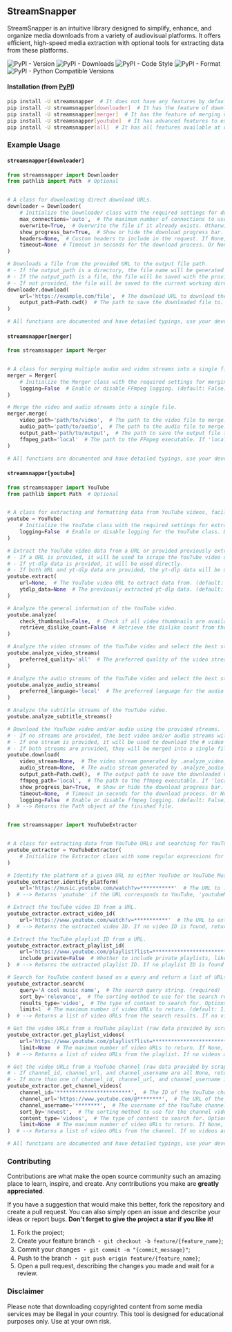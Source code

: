 ## StreamSnapper

StreamSnapper is an intuitive library designed to simplify, enhance, and organize media downloads from a variety of audiovisual platforms. It offers efficient, high-speed media extraction with optional tools for extracting data from these platforms.

![PyPI - Version](https://img.shields.io/pypi/v/streamsnapper?style=flat&logo=pypi&logoColor=blue&color=blue&link=https://pypi.org/project/streamsnapper)
![PyPI - Downloads](https://img.shields.io/pypi/dm/streamsnapper?style=flat&logo=pypi&logoColor=blue&color=blue&link=https://pypi.org/project/streamsnapper)
![PyPI - Code Style](https://img.shields.io/badge/code%20style-ruff-blue?style=flat&logo=ruff&logoColor=blue&color=blue&link=https://github.com/astral-sh/ruff)
![PyPI - Format](https://img.shields.io/pypi/format/streamsnapper?style=flat&logo=pypi&logoColor=blue&color=blue&link=https://pypi.org/project/streamsnapper)
![PyPI - Python Compatible Versions](https://img.shields.io/pypi/pyversions/streamsnapper?style=flat&logo=python&logoColor=blue&color=blue&link=https://pypi.org/project/streamsnapper)

#### Installation (from [PyPI](https://pypi.org/project/streamsnapper))

```bash
pip install -U streamsnapper  # It does not have any features by default, but it can be extended with optional features
pip install -U streamsnapper[downloader]  # It has the feature of downloading online content with support for multiple simultaneous connections
pip install -U streamsnapper[merger]  # It has the feature of merging video files with audio files using FFmpeg (currently it does not need any dependencies)
pip install -U streamsnapper[youtube]  # It has advanced features to extract data from YouTube, with support for several other features
pip install -U streamsnapper[all]  # It has all features available at once
```

### Example Usage

#### `streamsnapper[downloader]`

```python
from streamsnapper import Downloader
from pathlib import Path  # Optional


# A class for downloading direct download URLs.
downloader = Downloader(
    # Initialize the Downloader class with the required settings for downloading a file.
    max_connections='auto',  # The maximum number of connections to use for downloading the file. (default: 'auto')
    overwrite=True,  # Overwrite the file if it already exists. Otherwise, a "_1", "_2", etc. suffix will be added. (default: True)
    show_progress_bar=True,  # Show or hide the download progress bar. (default: True)
    headers=None,  # Custom headers to include in the request. If None, default headers will be used. (default: None)
    timeout=None  # Timeout in seconds for the download process. Or None for no timeout. (default: None)
)

# Downloads a file from the provided URL to the output file path.
# - If the output_path is a directory, the file name will be generated from the server response.
# - If the output_path is a file, the file will be saved with the provided name.
# - If not provided, the file will be saved to the current working directory.
downloader.download(
    url='https://example.com/file',  # The download URL to download the file from. (required)
    output_path=Path.cwd()  # The path to save the downloaded file to. If the path is a directory, the file name will be generated from the server response. If the path is a file, the file will be saved with the provided name. If not provided, the file will be saved to the current working directory. (default: Path.cwd())
)

# All functions are documented and have detailed typings, use your development IDE to learn more.

```

#### `streamsnapper[merger]`

```python
from streamsnapper import Merger


# A class for merging multiple audio and video streams into a single file.
merger = Merger(
    # Initialize the Merger class with the required settings for merging audio and video streams.
    logging=False  # Enable or disable FFmpeg logging. (default: False)
)

# Merge the video and audio streams into a single file.
merger.merge(
    video_path='path/to/video',  # The path to the video file to merge. (required)
    audio_path='path/to/audio',  # The path to the audio file to merge. (required)
    output_path='path/to/output',  # The path to save the output file to. (required)
    ffmpeg_path='local'  # The path to the FFmpeg executable. If 'local', the FFmpeg executable will be searched in the PATH environment variable. (default: 'local')
)

# All functions are documented and have detailed typings, use your development IDE to learn more.

```

#### `streamsnapper[youtube]`

```python
from streamsnapper import YouTube
from pathlib import Path  # Optional


# A class for extracting and formatting data from YouTube videos, facilitating access to general video information, video streams, audio streams and subtitles.
youtube = YouTube(
    # Initialize the YouTube class with the required settings for extracting and formatting data from YouTube videos (raw data provided by yt-dlp library).
    logging=False  # Enable or disable logging for the YouTube class. Defaults to False. (default: False)
)

# Extract the YouTube video data from a URL or provided previously extracted yt-dlp data.
# - If a URL is provided, it will be used to scrape the YouTube video data.
# - If yt-dlp data is provided, it will be used directly.
# - If both URL and yt-dlp data are provided, the yt-dlp data will be used.
youtube.extract(
    url=None,  # The YouTube video URL to extract data from. (default: None)
    ytdlp_data=None  # The previously extracted yt-dlp data. (default: None)
)

# Analyze the general information of the YouTube video.
youtube.analyze(
    check_thumbnails=False,  # Check if all video thumbnails are available. (default: False)
    retrieve_dislike_count=False  # Retrieve the dislike count from the returnyoutubedislike.com API. (default: False)
)

# Analyze the video streams of the YouTube video and select the best stream based on the preferred quality.
youtube.analyze_video_streams(
    preferred_quality='all'  # The preferred quality of the video stream. If a specific quality is provided, the stream will be selected according to the chosen quality, however if the quality is not available, the best quality will be selected. If 'all', all streams will be considered and sorted by quality. (default: 'all')
)

# Analyze the audio streams of the YouTube video and select the best stream based on the preferred quality.
youtube.analyze_audio_streams(
    preferred_language='local'  # The preferred language for the audio stream. If 'source', use the original audio language. If 'local', use the system language. If 'all', return all available audio streams. (default: 'local')
)

# Analyze the subtitle streams of the YouTube video.
youtube.analyze_subtitle_streams()

# Download the YouTube video and/or audio using the provided streams.
# - If no streams are provided, the best video and/or audio streams will be used.
# - If one stream is provided, it will be used to download the # video or audio, without merging.
# - If both streams are provided, they will be merged into a single file.
youtube.download(
    video_stream=None,  # The video stream generated by .analyze_video_streams(). (default: None)
    audio_stream=None,  # The audio stream generated by .analyze_audio_streams(). (default: None)
    output_path=Path.cwd(),  # The output path to save the downloaded video and/or audio to. If a directory is provided, the file name will be generated based on the video title and ID, like 'title - [id].extension'. If a file is provided, the file will be saved with the provided name. (default: Path.cwd())
    ffmpeg_path='local',  # The path to the ffmpeg executable. If 'local', the ffmpeg executable will be searched in the PATH environment variable. (default: 'local')
    show_progress_bar=True,  # Show or hide the download progress bar. (default: True)
    timeout=None,  # Timeout in seconds for the download process. Or None for no timeout. (default: None)
    logging=False  # Enable or disable ffmpeg logging. (default: False)
)  # --> Returns the Path object of the finished file.


from streamsnapper import YouTubeExtractor


# A class for extracting data from YouTube URLs and searching for YouTube videos.
youtube_extractor = YouTubeExtractor(
    # Initialize the Extractor class with some regular expressions for analyzing YouTube URLs.
)

# Identify the platform of a given URL as either YouTube or YouTube Music.
youtube_extractor.identify_platform(
    url='https://music.youtube.com/watch?v=***********'  # The URL to identify the platform from. (required)
)  # --> Returns 'youtube' if the URL corresponds to YouTube, 'youtubeMusic' if it corresponds to YouTube Music. Returns None if the platform is not recognized.

# Extract the YouTube video ID from a URL.
youtube_extractor.extract_video_id(
    url='https://www.youtube.com/watch?v=***********'  # The URL to extract the video ID from. (required)
)  # --> Returns the extracted video ID. If no video ID is found, return None.

# Extract the YouTube playlist ID from a URL.
youtube_extractor.extract_playlist_id(
    url='https://www.youtube.com/playlist?list=**********************************',  # The URL to extract the playlist ID from. (required)
    include_private=False  # Whether to include private playlists, like the mixes YouTube makes for you. (default: False)
)  # --> Returns the extracted playlist ID. If no playlist ID is found or the playlist is private and include_private is False, return None.

# Search for YouTube content based on a query and return a list of URLs (raw data provided by scrapetube library).
youtube_extractor.search(
    query='A cool music name',  # The search query string. (required)
    sort_by='relevance',  # The sorting method to use for the search results. Options are 'relevance', 'upload_date', 'view_count', and 'rating'. (default: 'relevance')
    results_type='video',  # The type of content to search for. Options are 'video', 'channel', 'playlist', and 'movie'. (default: 'video')
    limit=1  # The maximum number of video URLs to return. (default: 1)
)  # --> Returns a list of video URLs from the search results. If no videos are found, returns None.

# Get the video URLs from a YouTube playlist (raw data provided by scrapetube library).
youtube_extractor.get_playlist_videos(
    url='https://www.youtube.com/playlist?list=**********************************',  # The URL of the YouTube playlist. (required)
    limit=None  # The maximum number of video URLs to return. If None, return all video URLs. (default: None)
)  # --> Returns a list of video URLs from the playlist. If no videos are found or the playlist is private, return None.

# Get the video URLs from a YouTube channel (raw data provided by scrapetube library).
# - If channel_id, channel_url, and channel_username are all None, return None.
# - If more than one of channel_id, channel_url, and channel_username is provided, raise ValueError.
youtube_extractor.get_channel_videos(
    channel_id='************************',  # The ID of the YouTube channel. (default: None)
    channel_url='https://www.youtube.com/@********',  # The URL of the YouTube channel. (default: None)
    channel_username='********',  # The username of the YouTube channel. (default: None)
    sort_by='newest',  # The sorting method to use for the channel videos. Options are 'newest', 'oldest', and 'popular' (default: 'newest').
    content_type='videos',  # The type of content to search for. Options are 'videos', 'shorts', and 'streams' (default: 'videos').
    limit=None  # The maximum number of video URLs to return. If None, return all video URLs. (default: None)
)  # --> Returns a list of video URLs from the channel. If no videos are found or the channel is non-existent, return None.

# All functions are documented and have detailed typings, use your development IDE to learn more.

```

### Contributing

Contributions are what make the open source community such an amazing place to learn, inspire, and create. Any contributions you make are **greatly appreciated**.

If you have a suggestion that would make this better, fork the repository and create a pull request. You can also simply open an issue and describe your ideas or report bugs. **Don't forget to give the project a star if you like it!**

1. Fork the project;
2. Create your feature branch ・ `git checkout -b feature/{feature_name}`;
3. Commit your changes ・ `git commit -m "{commit_message}"`;
4. Push to the branch ・ `git push origin feature/{feature_name}`;
5. Open a pull request, describing the changes you made and wait for a review.

### Disclaimer

Please note that downloading copyrighted content from some media services may be illegal in your country. This tool is designed for educational purposes only. Use at your own risk.
